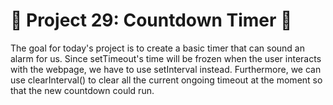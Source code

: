 # 🎯 Project 29: Countdown Timer 🥁

The goal for today's project is to create a basic timer that can sound an alarm for us. Since setTimeout's time will be frozen when the user interacts with the webpage, we have to use setInterval instead.  Furthermore, we can use clearInterval() to clear all the current ongoing timeout at the moment so that the new countdown could run.

